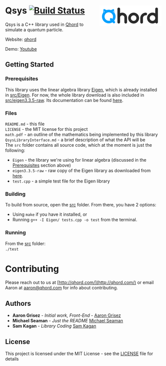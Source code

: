 # Qsys [![Build Status](https://travis-ci.org/aarongrisez/Qsys.svg?branch=master)](https://travis-ci.org/aarongrisez/Qsys) <img align='right' src='/QhordLogo.png'>

Qsys is a C++ library used in [Qhord](https://www.qhord.com/) to simulate a quantum particle.


Website: [qhord](http://qhord.com/)

Demo: [Youtube](https://youtu.be/WgCajz7P-M0)

## Getting Started

### Prerequisites
This library uses the linear algebra library [Eigen](http://eigen.tuxfamily.org/), which is already installed in [src/Eigen](src/Eigen).
For now, the whole library download is also included in [src/eigen3.3.5-raw](src/eigen3.3.5-raw).
Its documentation can be found [here](http://eigen.tuxfamily.org/dox/GettingStarted.html).

### Files
`README.md` - this file  
`LICENSE` - the MIT license for this project  
`math.pdf` - an outline of the mathematics being implemented by this library  
`QsysLibraryInterface.md` - a brief description of what the API will be  
The `src` folder contains all source code, which at the moment is just the following:
* `Eigen` - the library we're using for linear algebra (discussed in the  [Prerequisites](Prerequisites) section above)
* `eigen3.3.5-raw` - raw copy of the Eigen library as downloaded from [here](http://bitbucket.org/eigen/eigen/get/3.3.5.zip).
* `test.cpp` - a simple test file for the Eigen library

### Building
To build from source, open the [src](src) folder. From there, you have 2 options:
* Using `make` if you have it installed, or
* Running `g++ -I Eigen/ tests.cpp -o test` from the terminal.

### Running
From the [src](src) folder:  
`./test`

# Contributing

Please reach out to us at [http://qhord.com/](http://qhord.com/) or email Aaron at aaron@qhord.com for info about contributing.

## Authors

* **Aaron Grisez** - *Initial work, Front-End* - [Aaron Grisez](https://github.com/aarongrisez)
* **Michael Seaman** - *Just the README* [Michael Seaman](https://github.com/michaelseaman)
* **Sam Kagan** - *Library Coding* [Sam Kagan](https://github.com/HungryJoe)

## License

This project is licensed under the MIT License - see the [LICENSE](LICENSE) file for details
